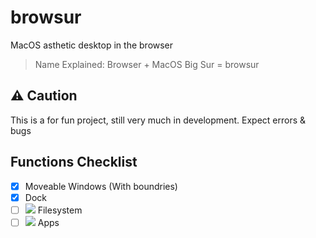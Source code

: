 # browsur
MacOS asthetic desktop in the browser
> Name Explained: Browser + MacOS Big Sur = browsur

## :warning: Caution
This is a for fun project, still very much in development.
Expect errors & bugs

## Functions Checklist
- [x] Moveable Windows (With boundries)
- [x] Dock
- [ ] ![](https://img.shields.io/badge/-Work%20in%20Progress-e69b10?style=plastic) Filesystem
- [ ] ![](https://img.shields.io/badge/-Work%20in%20Progress-e69b10?style=plastic) Apps
